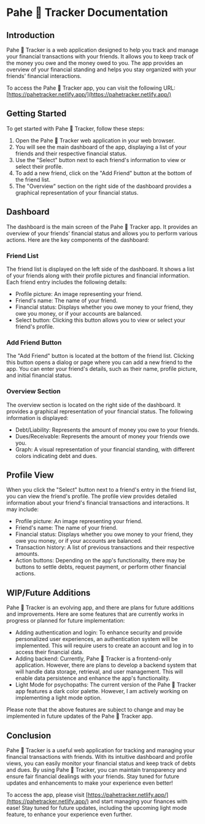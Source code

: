 # Pahe 💸 Tracker Documentation

## Introduction

Pahe 💸 Tracker is a web application designed to help you track and manage your financial transactions with your friends. It allows you to keep track of the money you owe and the money owed to you. The app provides an overview of your financial standing and helps you stay organized with your friends' financial interactions.

To access the Pahe 💸 Tracker app, you can visit the following URL: [https://pahetracker.netlify.app/](https://pahetracker.netlify.app/)

## Getting Started

To get started with Pahe 💸 Tracker, follow these steps:

1. Open the Pahe 💸 Tracker web application in your web browser.
2. You will see the main dashboard of the app, displaying a list of your friends and their respective financial status.
3. Use the "Select" button next to each friend's information to view or select their profile.
4. To add a new friend, click on the "Add Friend" button at the bottom of the friend list.
5. The "Overview" section on the right side of the dashboard provides a graphical representation of your financial status.

## Dashboard

The dashboard is the main screen of the Pahe 💸 Tracker app. It provides an overview of your friends' financial status and allows you to perform various actions. Here are the key components of the dashboard:

### Friend List

The friend list is displayed on the left side of the dashboard. It shows a list of your friends along with their profile pictures and financial information. Each friend entry includes the following details:

- Profile picture: An image representing your friend.
- Friend's name: The name of your friend.
- Financial status: Displays whether you owe money to your friend, they owe you money, or if your accounts are balanced.
- Select button: Clicking this button allows you to view or select your friend's profile.

### Add Friend Button

The "Add Friend" button is located at the bottom of the friend list. Clicking this button opens a dialog or page where you can add a new friend to the app. You can enter your friend's details, such as their name, profile picture, and initial financial status.

### Overview Section

The overview section is located on the right side of the dashboard. It provides a graphical representation of your financial status. The following information is displayed:

- Debt/Liability: Represents the amount of money you owe to your friends.
- Dues/Receivable: Represents the amount of money your friends owe you.
- Graph: A visual representation of your financial standing, with different colors indicating debt and dues.

## Profile View

When you click the "Select" button next to a friend's entry in the friend list, you can view the friend's profile. The profile view provides detailed information about your friend's financial transactions and interactions. It may include:

- Profile picture: An image representing your friend.
- Friend's name: The name of your friend.
- Financial status: Displays whether you owe money to your friend, they owe you money, or if your accounts are balanced.
- Transaction history: A list of previous transactions and their respective amounts.
- Action buttons: Depending on the app's functionality, there may be buttons to settle debts, request payment, or perform other financial actions.

## WIP/Future Additions

Pahe 💸 Tracker is an evolving app, and there are plans for future additions and improvements. Here are some features that are currently works in progress or planned for future implementation:

- Adding authentication and login: To enhance security and provide personalized user experiences, an authentication system will be implemented. This will require users to create an account and log in to access their financial data.
- Adding backend: Currently, Pahe 💸 Tracker is a frontend-only application. However, there are plans to develop a backend system that will handle data storage, retrieval, and user management. This will enable data persistence and enhance the app's functionality.
- Light Mode for psychopaths: The current version of the Pahe 💸 Tracker app features a dark color palette. However, I am actively working on implementing a light mode option.

Please note that the above features are subject to change and may be implemented in future updates of the Pahe 💸 Tracker app.

## Conclusion

Pahe 💸 Tracker is a useful web application for tracking and managing your financial transactions with friends. With its intuitive dashboard and profile views, you can easily monitor your financial status and keep track of debts and dues. By using Pahe 💸 Tracker, you can maintain transparency and ensure fair financial dealings with your friends. Stay tuned for future updates and enhancements to make your experience even better!

To access the app, please visit [https://pahetracker.netlify.app/](https://pahetracker.netlify.app/) and start managing your finances with ease! Stay tuned for future updates, including the upcoming light mode feature, to enhance your experience even further.
